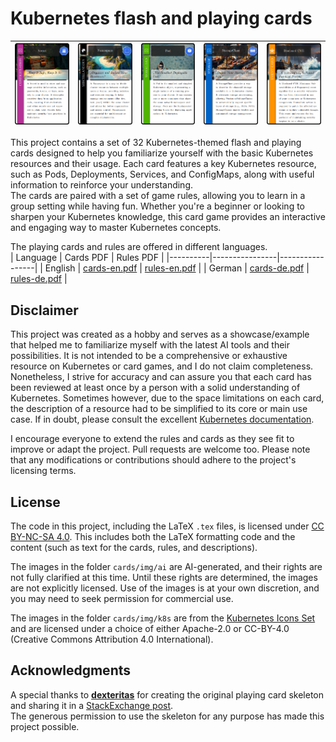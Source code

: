 # Kubernetes flash and playing cards
| ![Secret Card](extracts/secret-alpha.png) | ![Namespace Card](extracts/ns-alpha.png) | ![Pod Card](extracts/pod-alpha.png) | ![Storage Class Card](extracts/sc-alpha.png) | ![CVE Card](extracts/cve.png) |
|-----------------------|-----------------------|-----------------------|-----------------------|-----------------------|

This project contains a set of 32 Kubernetes-themed flash and playing cards designed to help you familiarize yourself with the basic Kubernetes resources and their usage. Each card features a key Kubernetes resource, such as Pods, Deployments, Services, and ConfigMaps, along with useful information to reinforce your understanding.  
The cards are paired with a set of game rules, allowing you to learn in a group setting while having fun. Whether you're a beginner or looking to sharpen your Kubernetes knowledge, this card game provides an interactive and engaging way to master Kubernetes concepts.  

The playing cards and rules are offered in different languages.  
| Language | Cards PDF       | Rules PDF       |
|----------|----------------|-----------------|
| English  | [cards-en.pdf](cards-en.pdf) | [rules-en.pdf](rules-en.pdf) |
| German   | [cards-de.pdf](cards-de.pdf) | [rules-de.pdf](rules-de.pdf) |

## Disclaimer
This project was created as a hobby and serves as a showcase/example that helped me to familiarize myself with the latest AI tools and their possibilities. It is not intended to be a comprehensive or exhaustive resource on Kubernetes or card games, and I do not claim completeness.  
Nonetheless, I strive for accuracy and can assure you that each card has been reviewed at least once by a person with a solid understanding of Kubernetes. Sometimes however, due to the space limitations on each card, the description of a resource had to be simplified to its core or main use case. If in doubt, please consult the excellent [Kubernetes documentation](https://kubernetes.io/docs/home/).  

I encourage everyone to extend the rules and cards as they see fit to improve or adapt the project. Pull requests are welcome too. Please note that any modifications or contributions should adhere to the project's licensing terms.

## License
The code in this project, including the LaTeX `.tex` files, is licensed under [CC BY-NC-SA 4.0](https://creativecommons.org/licenses/by-nc-sa/4.0/). This includes both the LaTeX formatting code and the content (such as text for the cards, rules, and descriptions).  

The images in the folder `cards/img/ai` are AI-generated, and their rights are not fully clarified at this time. Until these rights are determined, the images are not explicitly licensed. Use of the images is at your own discretion, and you may need to seek permission for commercial use.  

The images in the folder `cards/img/k8s` are from the [Kubernetes Icons Set](https://github.com/kubernetes/community/tree/master/icons) and are licensed under a choice of either Apache-2.0 or CC-BY-4.0 (Creative Commons Attribution 4.0 International).  

## Acknowledgments
A special thanks to **[dexteritas](https://tex.stackexchange.com/users/123129/dexteritas)** for creating the original playing card skeleton and sharing it in a [StackExchange post](https://tex.stackexchange.com/questions/47924/creating-playing-cards-using-tikz).  
The generous permission to use the skeleton for any purpose has made this project possible.  
